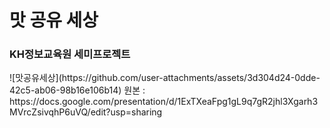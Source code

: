 # 맛 공유 세상
<h3>KH정보교육원 세미프로젝트</h3>
![맛공유세상](https://github.com/user-attachments/assets/3d304d24-0dde-42c5-ab06-98b16e106b14)
원본 : https://docs.google.com/presentation/d/1ExTXeaFpg1gL9q7gR2jhl3Xgarh3MVrcZsivqhP6uVQ/edit?usp=sharing
